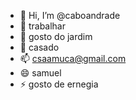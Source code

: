 - 👋 Hi, I’m @caboandrade
- 👀 trabalhar
- 🌱 gosto do jardim
- 💞️ casado
- 📫 csaamuca@gmail.com
- 😄 samuel
- ⚡ gosto de ernegia

<!---
caboandrade/caboandrade is a ✨ special ✨ repository because its `README.md` (this file) appears on your GitHub profile.
You can click the Preview link to take a look at your changes.
--->
